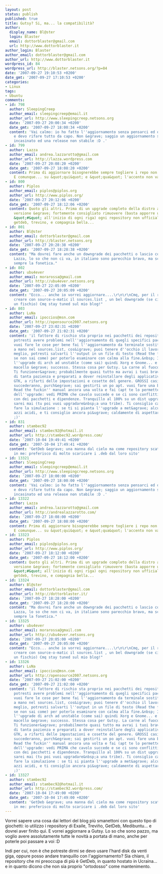 ```yaml
---
layout: post
status: publish
published: true
title: Gutsy? Si, ma... la compatibilità?
author:
  display_name: Bl@ster
  login: Blaster
  email: dottorblaster@gmail.com
  url: http://www.dottorblaster.it
author_login: Blaster
author_email: dottorblaster@gmail.com
author_url: http://www.dottorblaster.it
wordpress_id: 84
wordpress_url: http://blaster.netsons.org/?p=84
date: '2007-09-27 19:10:53 +0200'
date_gmt: '2007-09-27 17:10:53 +0200'
categories:
- Linux
tags:
- Ubuntu
comments:
- id: 798
  author: SleepingCreep
  author_email: sleepingcreep@email.it
  author_url: http://www.sleepingcreep.netsons.org
  date: '2007-09-27 20:00:34 +0200'
  date_gmt: '2007-09-27 18:00:34 +0200'
  content: 'Vai calmo: io ho fatto l''aggiornamento senza pensarci ed ora ho un PC-baracca
    e devo rifare tutto da capo. Non &egrave; saggio un aggiornamento se hai sources.list
    incasinato ed una release non stabile :D .'
- id: 799
  author: Lazza
  author_email: andrea.lazzarotto@gmail.com
  author_url: http://lazza.wordpress.com
  date: '2007-09-27 20:08:20 +0200'
  date_gmt: '2007-09-27 18:08:20 +0200'
  content: Prima di aggiornare bisognerebbe sempre togliere i repo non ufficiali.
    E comunque... su &quot;qui&quot; e &quot;qua&quot; l'accento non va... :-P ;-)
- id: 800
  author: Piplos
  author_email: piplos@piplos.org
  author_url: http://www.piplos.org/
  date: '2007-09-27 20:12:06 +0200'
  date_gmt: '2007-09-27 18:12:06 +0200'
  content: Quoto gli altri. Prima di un upgrade completo della distro ad un altra
    versione &egrave; fortemente consigliato rimuovere (basta apporre un cancelletto
    &quot;#&quot; all'inizio di ogni riga) ogni repository non ufficiale, quindi via
    getdeb, trevino, e compagnia bella...
- id: 801
  author: Bl@ster
  author_email: dottorblaster@gmail.com
  author_url: http://blaster.netsons.org
  date: '2007-09-27 20:28:38 +0200'
  date_gmt: '2007-09-27 18:28:38 +0200'
  content: "Ma dovrei fare anche un downgrade dei pacchetti o lascio cos&igrave;?\r\n\r\nPS:
    Lazza, lo so che non ci va, in italiano sono parecchio bravo, ma scrivendo seguo
    sempre la fonetica."
- id: 802
  author: ubu4ever
  author_email: morarossa@gmail.com
  author_url: http://ubu4ever.netsons.org
  date: '2007-09-27 22:05:09 +0200'
  date_gmt: '2007-09-27 20:05:09 +0200'
  content: "Ecco... anche io vorrei aggiornare....\r\n\r\nCmq, per il repo, basta
    creare con source-o-matic il sources.list , un bel downgrade (se ci riuscite fate
    un fischio) Cmq stay tuned sul mio blog!"
- id: 803
  author: LuNa
  author_email: ipoccios@msn.com
  author_url: http://opensource2007.netsons.org
  date: '2007-09-27 23:02:31 +0200'
  date_gmt: '2007-09-27 21:02:31 +0200'
  content: 'il fattore di rischio sta proprio nei pacchetti dei repositoty non ufficiali.
    potresti avere problemi nell''aggiornamento di quegli specifici pacchetti. Se
    vuoi fare le cose per bene fai l''aggiornamento da terminale sostituendoti i repository
    a mano nel sources.list, cos&igrave; puoi tenere d''occhio il lavoro di apt. Ancora
    meglio, potresti salvarti l''output in un file di testo (Read the fuckin'' manual
    se non sai come) per poterlo esaminare con calma alla fine.&nbsp; Io ho fatto
    l''upgrade di arch ad unstable (come sai) quindi Xorg e Gnome... e un bel po di
    macello &egrave; successo. Stessa cosa per Gutsy. La carne al fuoco &egrave; tanta.
    Ti funzioner&agrave; probabilmente quasi tutto ma avrai i tuoi bravi casini, armati
    di tanta pazienza e preparati a dover reinstallare degli applicativi o gli engines
    GTK, a rifarti delle impostazioni e cosette del genere. GROSSI casini non te ne
    succederanno, purch&egrave; sai gestirti un po apt. vuoi fare una bella cosa ?
    Read the fuckin'' manual ancora una volta e fai (apt te lo permette) la simulazione
    dell''upgrade: vedi PRIMA che cavolo succede e se ci sono conflitti spaventosi
    con dei pacchetti e dipendenze. Tranquillo al 100% su un dist upgrade io non lo
    sarei mai (tu poi vuoi upgradare&nbsp;a una tribe). Ti consiglio caldamente di
    fare la simulazione : se ti si pianta l''upgrade a met&agrave; alcune volte sono
    azzi acidi, e ti consiglio ancora pi&ugrave; caldamente di aspettare gutsy ufficiale
    ;)'
- id: 831
  author: stambec92
  author_email: stambec92@hotmail.it
  author_url: http://stambec92.wordpress.com/
  date: '2007-10-04 19:49:41 +0200'
  date_gmt: '2007-10-04 17:49:41 +0200'
  content: 'GetDeb &egrave; una manna dal cielo ma come repository scatena molte bestemmie
    in me: preferisco di molto scaricare i .deb dal loro sito'
- id: 13321
  author: SleepingCreep
  author_email: sleepingcreep@email.it
  author_url: http://www.sleepingcreep.netsons.org
  date: '2007-09-27 18:00:00 +0200'
  date_gmt: '2007-09-27 18:00:00 +0200'
  content: 'Vai calmo: io ho fatto l''aggiornamento senza pensarci ed ora ho un PC-baracca
    e devo rifare tutto da capo. Non &egrave; saggio un aggiornamento se hai sources.list
    incasinato ed una release non stabile :D .'
- id: 13322
  author: Lazza
  author_email: andrea.lazzarotto@gmail.com
  author_url: http://andrealazzarotto.com/
  date: '2007-09-27 18:08:00 +0200'
  date_gmt: '2007-09-27 18:08:00 +0200'
  content: Prima di aggiornare bisognerebbe sempre togliere i repo non ufficiali.
    E comunque... su &quot;qui&quot; e &quot;qua&quot; l'accento non va... :-P ;-)
- id: 13323
  author: Piplos
  author_email: piplos@piplos.org
  author_url: http://www.piplos.org/
  date: '2007-09-27 18:12:00 +0200'
  date_gmt: '2007-09-27 18:12:00 +0200'
  content: Quoto gli altri. Prima di un upgrade completo della distro ad un altra
    versione &egrave; fortemente consigliato rimuovere (basta apporre un cancelletto
    &quot;#&quot; all'inizio di ogni riga) ogni repository non ufficiale, quindi via
    getdeb, trevino, e compagnia bella...
- id: 13324
  author: Bl@ster
  author_email: dottorblaster@gmail.com
  author_url: http://dottorblaster.it/
  date: '2007-09-27 18:28:00 +0200'
  date_gmt: '2007-09-27 18:28:00 +0200'
  content: "Ma dovrei fare anche un downgrade dei pacchetti o lascio cos&igrave;?\r\n\r\nPS:
    Lazza, lo so che non ci va, in italiano sono parecchio bravo, ma scrivendo seguo
    sempre la fonetica."
- id: 13325
  author: ubu4ever
  author_email: morarossa@gmail.com
  author_url: http://ubu4ever.netsons.org
  date: '2007-09-27 20:05:00 +0200'
  date_gmt: '2007-09-27 20:05:00 +0200'
  content: "Ecco... anche io vorrei aggiornare....\r\n\r\nCmq, per il repo, basta
    creare con source-o-matic il sources.list , un bel downgrade (se ci riuscite fate
    un fischio) Cmq stay tuned sul mio blog!"
- id: 13326
  author: LuNa
  author_email: ipoccios@msn.com
  author_url: http://opensource2007.netsons.org
  date: '2007-09-27 21:02:00 +0200'
  date_gmt: '2007-09-27 21:02:00 +0200'
  content: 'il fattore di rischio sta proprio nei pacchetti dei repositoty non ufficiali.
    potresti avere problemi nell''aggiornamento di quegli specifici pacchetti. Se
    vuoi fare le cose per bene fai l''aggiornamento da terminale sostituendoti i repository
    a mano nel sources.list, cos&igrave; puoi tenere d''occhio il lavoro di apt. Ancora
    meglio, potresti salvarti l''output in un file di testo (Read the fuckin'' manual
    se non sai come) per poterlo esaminare con calma alla fine.&nbsp; Io ho fatto
    l''upgrade di arch ad unstable (come sai) quindi Xorg e Gnome... e un bel po di
    macello &egrave; successo. Stessa cosa per Gutsy. La carne al fuoco &egrave; tanta.
    Ti funzioner&agrave; probabilmente quasi tutto ma avrai i tuoi bravi casini, armati
    di tanta pazienza e preparati a dover reinstallare degli applicativi o gli engines
    GTK, a rifarti delle impostazioni e cosette del genere. GROSSI casini non te ne
    succederanno, purch&egrave; sai gestirti un po apt. vuoi fare una bella cosa ?
    Read the fuckin'' manual ancora una volta e fai (apt te lo permette) la simulazione
    dell''upgrade: vedi PRIMA che cavolo succede e se ci sono conflitti spaventosi
    con dei pacchetti e dipendenze. Tranquillo al 100% su un dist upgrade io non lo
    sarei mai (tu poi vuoi upgradare&nbsp;a una tribe). Ti consiglio caldamente di
    fare la simulazione : se ti si pianta l''upgrade a met&agrave; alcune volte sono
    azzi acidi, e ti consiglio ancora pi&ugrave; caldamente di aspettare gutsy ufficiale
    ;)'
- id: 13327
  author: stambec92
  author_email: stambec92@hotmail.it
  author_url: http://stambec92.wordpress.com/
  date: '2007-10-04 17:49:00 +0200'
  date_gmt: '2007-10-04 17:49:00 +0200'
  content: 'GetDeb &egrave; una manna dal cielo ma come repository scatena molte bestemmie
    in me: preferisco di molto scaricare i .deb dal loro sito'
---
```

<p>Vorrei sapere una cosa dai lettori del blog più smanettoni con questo tipo di giochetti: io utilizzo i repository di Exaile, Treviño, GetDeb, Medibuntu... e dovrei aver finito quì. E vorrei aggiornare a Gutsy. Lo so che sono pazzo, ma voglio avere assolutamente tutte le novità a portata di mano, anche per poterle poi passare a voi :D</p>
<p>Indi per cui, non è che potreste dirmi se devo usare l'hard disk da venti giga, oppure posso andare tranquillo con l'aggiornamento? Sia chiaro, il repository che mi preoccupa di più è GetDeb, in quanto hostato in Ucraina... e in quanto dicono che non sia proprio "ortodosso" come mantenimento.</p>
